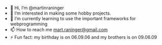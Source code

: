 - 👋 Hi, I’m @martinraninger
- 👀 I’m interested in making some hobby projects.
- 🌱 I’m currently learning to use the important frameworks for webprogramming
- 📫 How to reach me mart.raninger@gmail.com
- ⚡ Fun fact: my birthday is on 06.09.06 and my brothers is on 09.06.09

<!---
martinraninger/martinraninger is a ✨ special ✨ repository because its `README.md` (this file) appears on your GitHub profile.
You can click the Preview link to take a look at your changes.
--->
